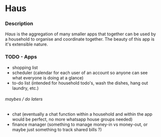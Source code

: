 # Haus

### Description
*Haus* is the aggregation of many smaller apps that together can be used by a household to organise and coordinate together.
The beauty of this app is it's extensible nature.

### TODO - Apps
- shopping list
- scheduler (calendar for each user of an account so anyone can see what everyone is doing at a glance)
- to-do list (intended for household todo's, wash the dishes, hang out laundry, etc.)

###### maybes / do laters
- chat (eventually a chat function within a household and within the app would be perfect, no more whatsapp house groups needed)
- finance manager (something to manage money-in vs money-out, or maybe just something to track shared bills ?)
